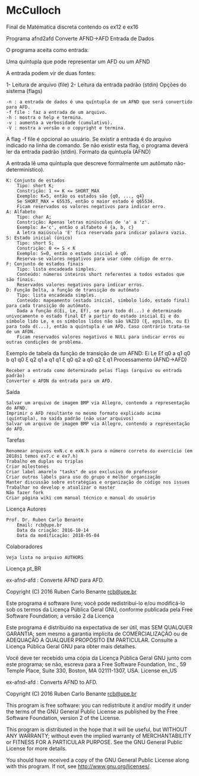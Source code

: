 # McCulloch
Final de Matématica discreta contendo os ex12 e ex16


Programa afnd2afd
Converte AFND->AFD
Entrada de Dados

O programa aceita como entrada:

Uma quíntupla que pode representar um AFD ou um AFND

A entrada podem vir de duas fontes:

1- Leitura de arquivo (file) 2- Leitura da entrada padrão (stdin)
Opções do sistema (flags)

    -n : a entrada de dados é uma quíntupla de um AFND que será convertido para AFD.
    -f file : faz a entrada de um arquivo.
    -h : mostra o help e termina.
    -v : aumenta a verbosidade (cumulativo).
    -V : mostra a versão e o copyright e termina.

A flag -f file é opcional ao usuário. Se existir a entrada é do arquivo indicado na linha de comando. Se não existir esta flag, o programa deverá ler da entrada padrão (stdin).
Formato da quíntupla (AFND)

A entrada lê uma quíntupla que descreve formalmente um autômato não-determinístico).

    K: Conjunto de estados
        Tipo: short K;
        Constrição: 1 <= K <= SHORT_MAX
        Exemplo: K=5, então os estados são {q0, ..., q4}
        Se SHORT_MAX = 65535, então o maior estado é q65534.
        Ficam reservados os valores negativos para indicar erro.
    A: Alfabeto
        Tipo: char A;
        Constrição: Apenas letras minúsculas de 'a' a 'z'.
        Exemplo: A='c', então o alfabeto é {a, b, c}
        A letra maiúscula 'E' fica reservada para indicar palavra vazia.
    S: Estado inicial (único)
        Tipo: short S;
        Constrição: 0 <= S < K
        Exemplo: S=0, então o estado inicial é q0.
        Reserva-se valores negativos para usar como código de erro.
    F: Conjunto de estados finais
        Tipo: lista encadeada simples.
        Conteúdo: números inteiros short referentes a todos estados que são finais.
        Reservados valores negativos para indicar erros.
    D: Função Delta, a função de transição do autômato
        Tipo: lista encadeada simples.
        Conteúdo: mapeamento (estado inicial, símbolo lido, estado final) para cada transição do autômato.
        Dada a função d(Ei, Le, Ef), se para todo d(...) é determinado univocamente o estado final Ef a partir do estado inicial Ei e do símbolo lido Le, e os símbolos lidos não são VAZIO (ξ, epsilon, ou E) para todo d(...), então a quíntupla é um AFD. Caso contrário trata-se de um AFDN.
        Ficam reservados valores negativos e NULL para indicar erros ou outras condições de problema.

Exemplo de tabela da função de transição de um AFND:
Ei 	Le 	Ef
q0 	a 	q1
q0 	b 	q1
q0 	ξ 	q2
q1 	a 	q1
q1 	ξ 	q0
q2 	a 	q0
q2 	ξ 	q1
Processamento (AFND->AFD)

    Receber a entrada como determinado pelas flags (arquivo ou entrada padrão)
    Converter o AFDN da entrada para um AFD.

Saída

    Salvar um arquivo de imagem BMP via Allegro, contendo a representação do AFND.
    Imprimir o AFD resultante no mesmo formato explicado acima (quíntupla), na saída padrão (não usar arquivos)
    Salvar um arquivo de imagem BMP via Allegro, contendo a representação do AFD.

Tarefas

    Renomear arquivos exN.c e exN.h para o número correto do exercício (em 2018s1 temos ex7.c e ex7.h)
    Trabalho em duplas ou triplas
    Criar milestones
    Criar label amarelo "tasks" de uso exclusivo do professor
    Criar outros labels para uso do grupo e melhor organização
    Manter discussão sobre estratégias e organização do código nos issues
    Trabalhar no develop e atualizar o master
    Não fazer fork
    Criar página wiki com manual técnico e manual do usuário

Licença
Autores

    Prof. Dr. Ruben Carlo Benante
        Email: rcb@upe.br
        Data da criação: 2016-10-14
        Data da modificação: 2018-05-04

Colaboradores

    Veja lista no arquivo AUTHORS

Licença pt_BR

ex-afnd-afd : Converte AFND para AFD.

Copyright (C) 2016 Ruben Carlo Benante rcb@upe.br

Este programa é software livre; você pode redistribuí-lo e/ou modificá-lo sob os termos da Licença Pública Geral GNU, conforme publicada pela Free Software Foundation; a versão 2 da Licença

Este programa é distribuído na expectativa de ser útil, mas SEM QUALQUER GARANTIA; sem mesmo a garantia implícita de COMERCIALIZAÇÃO ou de ADEQUAÇÃO A QUALQUER PROPÓSITO EM PARTICULAR. Consulte a Licença Pública Geral GNU para obter mais detalhes.

Você deve ter recebido uma cópia da Licença Pública Geral GNU junto com este programa; se não, escreva para a Free Software Foundation, Inc., 59 Temple Place, Suite 330, Boston, MA 02111-1307, USA.
License en_US

ex-afnd-afd : Converts AFND to AFD.

Copyright (C) 2016 Ruben Carlo Benante rcb@upe.br

This program is free software: you can redistribute it and/or modify it under the terms of the GNU General Public License as published by the Free Software Foundation, version 2 of the License.

This program is distributed in the hope that it will be useful, but WITHOUT ANY WARRANTY; without even the implied warranty of MERCHANTABILITY or FITNESS FOR A PARTICULAR PURPOSE. See the GNU General Public License for more details.

You should have received a copy of the GNU General Public License along with this program. If not, see http://www.gnu.org/licenses/.
